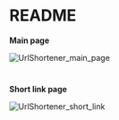 # README

**Main page**

![UrlShortener_main_page](https://user-images.githubusercontent.com/29542590/177594049-5f595c83-904d-4f61-8cb1-f024fe75bae0.png)
#
**Short link page**

![UrlShortener_short_link](https://user-images.githubusercontent.com/29542590/177594105-422e71c1-c8f8-42ca-94a7-d59d4c91e742.png)
